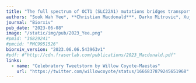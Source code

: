 ```yaml
---
title: "The full spectrum of OCT1 (SLC22A1) mutations bridges transporter biophysics to drug pharmacogenomics"
authors: "Sook Wah Yee*, **Christian Macdonald***, Darko Mitrovic*, Xujia Zhou, Megan L. Koleske, Jia Yang, Dina Buitrago Silva, **Patrick Rockefeller Grimes**, **Donovan Trinidad**, Swati S. More, Linda Kachuri, John S. Witte, Lucie Delemotte†, Kathleen M. Giacomini†, **Willow Coyote-Maestas**†"
journal: "Biorxiv"
pub_date: "2023-06-08"
image: "/static/img/pub/2023_Yee.png"
#pmid: "36829241"
#pmcid: "PMC9951526"
biorxiv_version: "2023.06.06.543963v1"
#pdf: #"http://cdn.fraserlab.com/publications/2023_Macdonald.pdf"
links:
  - name: "Celebratory Tweetstorm by Willow Coyote-Maestas"
    url: "https://twitter.com/willowcoyote/status/1666837879245651968"
---
```

